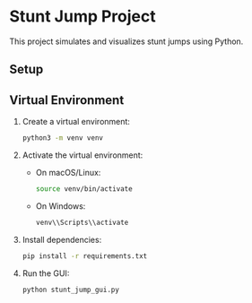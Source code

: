 # Stunt Jump Project

This project simulates and visualizes stunt jumps using Python.

## Setup

## Virtual Environment

1. Create a virtual environment:

   ```bash
   python3 -m venv venv
   ```

2. Activate the virtual environment:
   - On macOS/Linux:
     ```bash
     source venv/bin/activate
     ```
   - On Windows:
     ```bash
     venv\\Scripts\\activate
     ```

3. Install dependencies:

   ```bash
   pip install -r requirements.txt
   ```

4. Run the GUI:

   ```bash
   python stunt_jump_gui.py
   ```